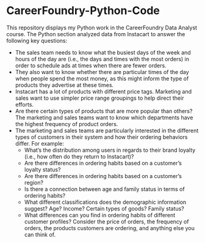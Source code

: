 # CareerFoundry-Python-Code

This repository displays my Python work in the CareerFoundry Data Analyst course.  The Python section analyzed data from Instacart to answer the following key questions:

- The sales team needs to know what the busiest days of the week and hours of the day
are (i.e., the days and times with the most orders) in order to schedule ads at times
when there are fewer orders.
- They also want to know whether there are particular times of the day when people spend
the most money, as this might inform the type of products they advertise at these times.
- Instacart has a lot of products with different price tags. Marketing and sales want to use
simpler price range groupings to help direct their efforts.
- Are there certain types of products that are more popular than others? The marketing
and sales teams want to know which departments have the highest frequency of product
orders.
- The marketing and sales teams are particularly interested in the different types of
customers in their system and how their ordering behaviors differ. For example:
    - What’s the distribution among users in regards to their brand loyalty (i.e., how
often do they return to Instacart)?
    - Are there differences in ordering habits based on a customer’s loyalty status?
    - Are there differences in ordering habits based on a customer’s region?
    - Is there a connection between age and family status in terms of ordering habits?
    - What different classifications does the demographic information suggest? Age?
Income? Certain types of goods? Family status?
    - What differences can you find in ordering habits of different customer profiles?
Consider the price of orders, the frequency of orders, the products customers are
ordering, and anything else you can think of.
